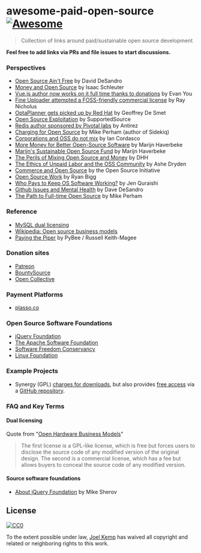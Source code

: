 # awesome-paid-open-source [![Awesome](https://cdn.rawgit.com/sindresorhus/awesome/d7305f38d29fed78fa85652e3a63e154dd8e8829/media/badge.svg)](https://github.com/sindresorhus/awesome)

> Collection of links around paid/sustainable open source development

**Feel free to add links via PRs and file issues to start discussions.**

### Perspectives

- [Open Source Ain't Free](https://vimeo.com/53373707) by David DeSandro
- [Money and Open Source](https://medium.com/open-source-life/money-and-open-source-d44a1953749c#.wim9wlhwx) by Isaac Schleuter
- [Vue.js author now works on it full time thanks to donations](https://twitter.com/vuejs/status/750560489462259712) by Evan You
- [Fine Uploader attempted a FOSS-friendly commercial license](https://medium.com/@RayNicholus/disrupting-open-source-the-story-of-fine-uploader-80160eb557d9#.grwnuak60) by Ray Nicholus
- [OptaPlanner gets picked up by Red Hat](http://www.optaplanner.org/blog/2016/08/07/ADecadeOfOptaPlanner.html) by Geoffrey De Smet
- [Open Source Exploitation](http://supportedsource.org/blog/open-source-exploitation-and-burnout) by SupportedSource
- [Redis author sponsored by Pivotal labs](http://antirez.com/news/91) by Antirez
- [Charging for Open Source](http://www.mikeperham.com/2015/11/23/how-to-charge-for-your-open-source) by Mike Perham (author of Sidekiq)
- [Corporations and OSS do not mix](http://www.coglib.com/~icordasc/blog/2015/11/corporations-and-oss-do-not-mix.html) by Ian Cordasco
- [More Money for Better Open-Source Software](http://marijnhaverbeke.nl/blog/sustainable-maintenance.html) by Marijn Haverbeke
- [Marijn's Sustainable Open Source Fund](https://marijnhaverbeke.nl/fund) by Marijn Haverbeke
- [The Perils of Mixing Open Source and Money](http://david.heinemeierhansson.com/2013/the-perils-of-mixing-open-source-and-money.html) by DHH
- [The Ethics of Unpaid Labor and the OSS Community](https://www.ashedryden.com/blog/the-ethics-of-unpaid-labor-and-the-oss-community#loveplay) by Ashe Dryden
- [Commerce and Open Source](https://opensource.org/faq#category-commerce) by the Open Source Initiative
- [Open Source Work](http://ryanbigg.com/2015/11/open-source-work) by Ryan Bigg
- [Who Pays to Keep OS Software Working?](https://www.thoughtworks.com/mingle/news/2015/04/09/Paying-For-Open-Source.html) by Jen Quraishi
- [Github Issues and Mental Health](http://bumpers.fm/e/audr171motkg00tb32sg) by Dave DeSandro
- [The Path to Full-time Open Source](http://www.mikeperham.com/2014/10/01/the-path-to-full-time-open-source) by Mike Perham

### Reference

- [MySQL dual licensing](http://www.mysql.com/about/legal/licensing/oem)
- [Wikipedia: Open source business models](https://en.wikipedia.org/wiki/Business_models_for_open-source_software#Approaches)
- [Paying the Piper](https://github.com/pybee/paying-the-piper) by PyBee / Russell Keith-Magee

### Donation sites

- [Patreon](https://www.patreon.com)
- [BountySource](https://www.bountysource.com)
- [Open Collective](https://opencollective.com/opensource)

### Payment Platforms

- [plasso.co](https://plasso.co)

### Open Source Software Foundations

- [jQuery Foundation](https://jquery.org)
- [The Apache Software Foundation](http://www.apache.org/foundation/how-it-works.html#what)
- [Software Freedom Conservancy](https://sfconservancy.org/members/apply)
- [Linux Foundation](https://www.linuxfoundation.org/projects)

### Example Projects

- Synergy (GPL) [charges for downloads](http://symless.com/pricing), but also provides [free access](https://symless.com/purchase/faq) via a [GitHub repository](https://github.com/symless/synergy).

### FAQ and Key Terms

#### Dual licensing

Quote from "[Open Hardware Business Models](http://www.osbr.ca/ojs/index.php/osbr/article/view/570/523)"

> The first license is a GPL-like license, which is free but forces users to disclose the source code of any modified version of the original design. The second is a commercial license, which has a fee but allows buyers to conceal the source code of any modified version.

#### Source software foundations

- [About jQuery Foundation](https://github.com/mrjoelkemp/awesome-paid-open-source/issues/2#issuecomment-238752181) by Mike Sherov

## License

[![CC0](http://mirrors.creativecommons.org/presskit/buttons/88x31/svg/cc-zero.svg)](https://creativecommons.org/publicdomain/zero/1.0)

To the extent possible under law, [Joel Kemp](https://twitter.com/mrjoelkemp) has waived all copyright and related or neighboring rights to this work.
